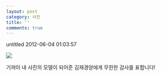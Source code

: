 ```yaml
---
layout: post
category: 사진
title: ''
comments: true
---
```

untitled
2012-06-04 01:03:57


  

![][link0]

  

기꺼이 내 사진의 모델이 되어준 김재경양에게 무한한 감사를 표합니다!


[link0]:https://t1.daumcdn.net/cfile/tistory/150BB5334FCB8AC11D

